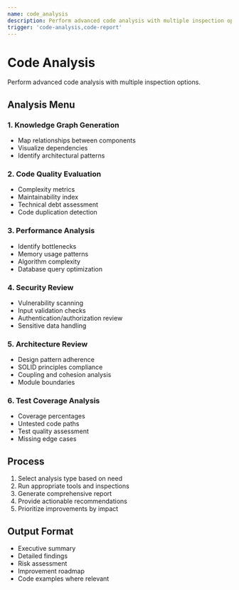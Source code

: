 ```yaml
---
name: code_analysis
description: Perform advanced code analysis with multiple inspection options.
trigger: 'code-analysis,code-report'
---
```


# Code Analysis

Perform advanced code analysis with multiple inspection options.

## Analysis Menu

### 1. Knowledge Graph Generation

- Map relationships between components
- Visualize dependencies
- Identify architectural patterns

### 2. Code Quality Evaluation

- Complexity metrics
- Maintainability index
- Technical debt assessment
- Code duplication detection

### 3. Performance Analysis

- Identify bottlenecks
- Memory usage patterns
- Algorithm complexity
- Database query optimization

### 4. Security Review

- Vulnerability scanning
- Input validation checks
- Authentication/authorization review
- Sensitive data handling

### 5. Architecture Review

- Design pattern adherence
- SOLID principles compliance
- Coupling and cohesion analysis
- Module boundaries

### 6. Test Coverage Analysis

- Coverage percentages
- Untested code paths
- Test quality assessment
- Missing edge cases

## Process

1. Select analysis type based on need
2. Run appropriate tools and inspections
3. Generate comprehensive report
4. Provide actionable recommendations
5. Prioritize improvements by impact

## Output Format

- Executive summary
- Detailed findings
- Risk assessment
- Improvement roadmap
- Code examples where relevant
